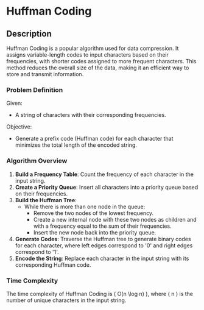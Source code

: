 # Huffman Coding

## Description

Huffman Coding is a popular algorithm used for data compression. It assigns variable-length codes to input characters based on their frequencies, with shorter codes assigned to more frequent characters. This method reduces the overall size of the data, making it an efficient way to store and transmit information.

### Problem Definition

Given:
- A string of characters with their corresponding frequencies.

Objective:
- Generate a prefix code (Huffman code) for each character that minimizes the total length of the encoded string.

### Algorithm Overview

1. **Build a Frequency Table**: Count the frequency of each character in the input string.
2. **Create a Priority Queue**: Insert all characters into a priority queue based on their frequencies.
3. **Build the Huffman Tree**:
   - While there is more than one node in the queue:
     - Remove the two nodes of the lowest frequency.
     - Create a new internal node with these two nodes as children and with a frequency equal to the sum of their frequencies.
     - Insert the new node back into the priority queue.
4. **Generate Codes**: Traverse the Huffman tree to generate binary codes for each character, where left edges correspond to '0' and right edges correspond to '1'.
5. **Encode the String**: Replace each character in the input string with its corresponding Huffman code.

### Time Complexity

The time complexity of Huffman Coding is \( O(n \log n) \), where \( n \) is the number of unique characters in the input string.

